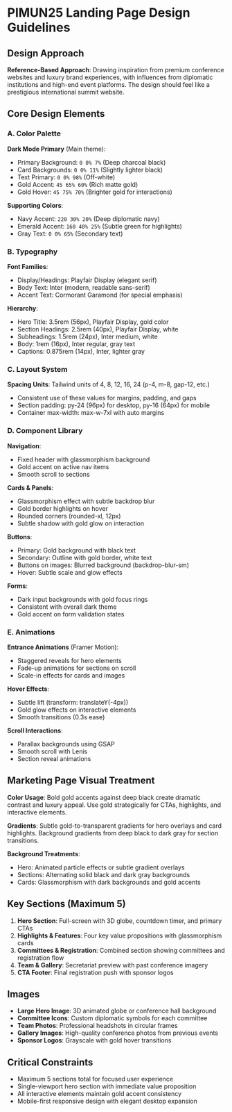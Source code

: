 # PIMUN25 Landing Page Design Guidelines

## Design Approach
**Reference-Based Approach**: Drawing inspiration from premium conference websites and luxury brand experiences, with influences from diplomatic institutions and high-end event platforms. The design should feel like a prestigious international summit website.

## Core Design Elements

### A. Color Palette
**Dark Mode Primary** (Main theme):
- Primary Background: `0 0% 7%` (Deep charcoal black)
- Card Backgrounds: `0 0% 11%` (Slightly lighter black)
- Text Primary: `0 0% 98%` (Off-white)
- Gold Accent: `45 65% 60%` (Rich matte gold)
- Gold Hover: `45 75% 70%` (Brighter gold for interactions)

**Supporting Colors**:
- Navy Accent: `220 30% 20%` (Deep diplomatic navy)
- Emerald Accent: `160 40% 25%` (Subtle green for highlights)
- Gray Text: `0 0% 65%` (Secondary text)

### B. Typography
**Font Families**:
- Display/Headings: Playfair Display (elegant serif)
- Body Text: Inter (modern, readable sans-serif)
- Accent Text: Cormorant Garamond (for special emphasis)

**Hierarchy**:
- Hero Title: 3.5rem (56px), Playfair Display, gold color
- Section Headings: 2.5rem (40px), Playfair Display, white
- Subheadings: 1.5rem (24px), Inter medium, white
- Body: 1rem (16px), Inter regular, gray text
- Captions: 0.875rem (14px), Inter, lighter gray

### C. Layout System
**Spacing Units**: Tailwind units of 4, 8, 12, 16, 24 (p-4, m-8, gap-12, etc.)
- Consistent use of these values for margins, padding, and gaps
- Section padding: py-24 (96px) for desktop, py-16 (64px) for mobile
- Container max-width: max-w-7xl with auto margins

### D. Component Library

**Navigation**:
- Fixed header with glassmorphism background
- Gold accent on active nav items
- Smooth scroll to sections

**Cards & Panels**:
- Glassmorphism effect with subtle backdrop blur
- Gold border highlights on hover
- Rounded corners (rounded-xl, 12px)
- Subtle shadow with gold glow on interaction

**Buttons**:
- Primary: Gold background with black text
- Secondary: Outline with gold border, white text
- Buttons on images: Blurred background (backdrop-blur-sm)
- Hover: Subtle scale and glow effects

**Forms**:
- Dark input backgrounds with gold focus rings
- Consistent with overall dark theme
- Gold accent on form validation states

### E. Animations
**Entrance Animations** (Framer Motion):
- Staggered reveals for hero elements
- Fade-up animations for sections on scroll
- Scale-in effects for cards and images

**Hover Effects**:
- Subtle lift (transform: translateY(-4px))
- Gold glow effects on interactive elements
- Smooth transitions (0.3s ease)

**Scroll Interactions**:
- Parallax backgrounds using GSAP
- Smooth scroll with Lenis
- Section reveal animations

## Marketing Page Visual Treatment

**Color Usage**: Bold gold accents against deep black create dramatic contrast and luxury appeal. Use gold strategically for CTAs, highlights, and interactive elements.

**Gradients**: Subtle gold-to-transparent gradients for hero overlays and card highlights. Background gradients from deep black to dark gray for section transitions.

**Background Treatments**: 
- Hero: Animated particle effects or subtle gradient overlays
- Sections: Alternating solid black and dark gray backgrounds
- Cards: Glassmorphism with dark backgrounds and gold accents

## Key Sections (Maximum 5)

1. **Hero Section**: Full-screen with 3D globe, countdown timer, and primary CTAs
2. **Highlights & Features**: Four key value propositions with glassmorphism cards
3. **Committees & Registration**: Combined section showing committees and registration flow
4. **Team & Gallery**: Secretariat preview with past conference imagery
5. **CTA Footer**: Final registration push with sponsor logos

## Images
- **Large Hero Image**: 3D animated globe or conference hall background
- **Committee Icons**: Custom diplomatic symbols for each committee
- **Team Photos**: Professional headshots in circular frames
- **Gallery Images**: High-quality conference photos from previous events
- **Sponsor Logos**: Grayscale with gold hover transitions

## Critical Constraints
- Maximum 5 sections total for focused user experience
- Single-viewport hero section with immediate value proposition
- All interactive elements maintain gold accent consistency
- Mobile-first responsive design with elegant desktop expansion